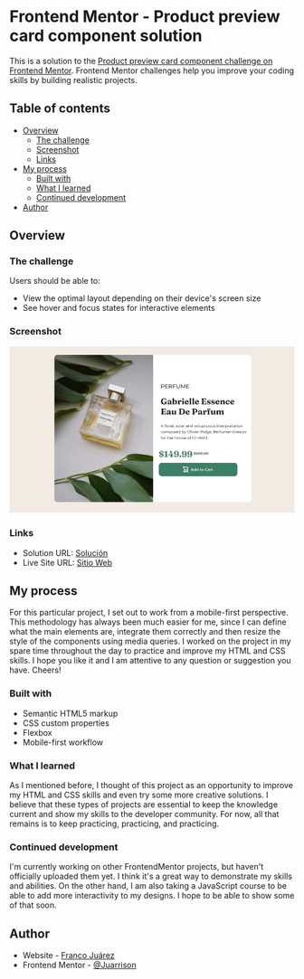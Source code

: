 # Frontend Mentor - Product preview card component solution

This is a solution to the [Product preview card component challenge on Frontend Mentor](https://www.frontendmentor.io/challenges/product-preview-card-component-GO7UmttRfa). Frontend Mentor challenges help you improve your coding skills by building realistic projects.

## Table of contents

- [Overview](#overview)
  - [The challenge](#the-challenge)
  - [Screenshot](#screenshot)
  - [Links](#links)
- [My process](#my-process)
  - [Built with](#built-with)
  - [What I learned](#what-i-learned)
  - [Continued development](#continued-development)
- [Author](#author)

## Overview

### The challenge

Users should be able to:

- View the optimal layout depending on their device's screen size
- See hover and focus states for interactive elements

### Screenshot

![Screenshot](images/screenshot.jpg)

### Links

- Solution URL: [Solución](https://github.com/Juarrison/elements.git)
- Live Site URL: [Sitio Web](https://silver-raindrop-864390.netlify.app/)

## My process

For this particular project, I set out to work from a mobile-first perspective. This methodology has always been much easier for me, since I can define what the main elements are, integrate them correctly and then resize the style of the components using media queries. I worked on the project in my spare time throughout the day to practice and improve my HTML and CSS skills. I hope you like it and I am attentive to any question or suggestion you have. Cheers!

### Built with

- Semantic HTML5 markup
- CSS custom properties
- Flexbox
- Mobile-first workflow

### What I learned

As I mentioned before, I thought of this project as an opportunity to improve my HTML and CSS skills and even try some more creative solutions. I believe that these types of projects are essential to keep the knowledge current and show my skills to the developer community. For now, all that remains is to keep practicing, practicing, and practicing.

### Continued development

I'm currently working on other FrontendMentor projects, but haven't officially uploaded them yet. I think it's a great way to demonstrate my skills and abilities. On the other hand, I am also taking a JavaScript course to be able to add more interactivity to my designs. I hope to be able to show some of that soon.

## Author

- Website - [Franco Juárez](https://github.com/Juarrison)
- Frontend Mentor - [@Juarrison](https://www.frontendmentor.io/profile/Juarrison)
